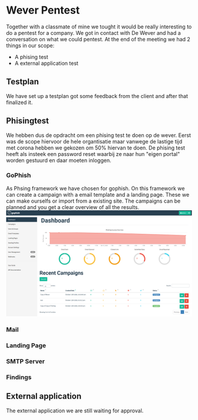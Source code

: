 # Wever Pentest
Together with a classmate of mine we tought it would be really interesting to do a pentest for a company.
We got in contact with De Wever and had a conversation on what we could pentest. At the end of the meeting we had 2 things in our scope:
- A phising test
- A external application test

## Testplan
We have set up a testplan got some feedback from the client and after that finalized it.

## Phisingtest
We hebben dus de opdracht om een phising test te doen op de wever. Eerst was de scope hiervoor de hele organtisatie maar vanwege de lastige tijd met corona hebben we gekozen om 50% hiervan te doen.
De phising test heeft als insteek een password reset waarbij ze naar hun "eigen portal" worden gestuurd en daar moeten inloggen.

### GoPhish
As Phsing framework we have chosen for gophish.
On this framework we can create a campaign with a email template and a landing page.
These we can make ourselfs or import from a existing site.
The campaigns can be planned and you get a clear overview of all the results.
![Go Phish](images/gophish.png)

### Mail


### Landing Page


### SMTP Server


### Findings



## External application

The external application we are still waiting for approval.